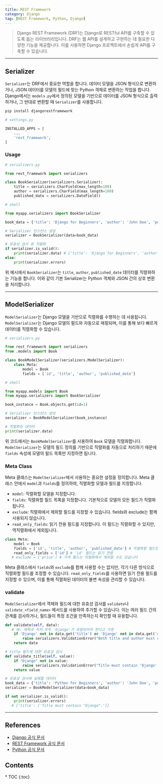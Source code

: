 ```yaml
---
title: REST Framework
category: Django
tag: [REST Framework, Python, Django]
---
```


> Django REST Framework (DRF)는 Django로 RESTful API를 구축할 수 있도록 돕는 라이브러리입니다. DRF는 웹 API를 설계하고 구현하는 데 필요한 다양한 기능을 제공합니다. 이를 사용하면 Django 프로젝트에서 손쉽게 API를 구축할 수 있습니다.

---

## Serializer

`Serializer`는 DRF에서 중요한 역할을 합니다. 데이터 모델을 JSON 형식으로 변환하거나, JSON 데이터를 모델의 필드에 맞는 Python 객체로 변환하는 작업을 합니다. Django에서는 `models.py`에서 정의된 모델을 기반으로 데이터를 JSON 형식으로 출력하거나, 그 반대로 변환할 때 `Serializer`를 사용합니다.

```bash
pip install djangorestframework
```

```python
# settings.py

INSTALLED_APPS = [
    ...
    'rest_framework',
]
```

### Usage

```python
# serializers.py

from rest_framework import serializers

class BookSerializer(serializers.Serializer):
    title = serializers.CharField(max_length=100)
    author = serializers.CharField(max_length=100)
    published_date = serializers.DateField()
```

```python
# shell

from myapp.serializers import BookSerializer

book_data = {'title': 'Django for Beginners', 'author': 'John Doe', 'published_date': '2024-01-01'}

# Serializer 인스턴스 생성
serializer = BookSerializer(data=book_data)

# 유효성 검사 후 직렬화
if serializer.is_valid():
    print(serializer.data) # {'title': 'Django for Beginners', 'author': 'John Doe', 'published_date': '2024-01-01'}
else:
    print(serializer.errors)
```

위 예시에서 `BookSerializer`는 `title`, `author`, `published_date` 데이터를 직렬화하는 기능을 합니다. 이와 같이 기본 Serializer는 Python 객체와 JSON 간의 상호 변환을 처리합니다.

---

## ModelSerializer

`ModelSerializer`는 Django 모델을 기반으로 직렬화를 수행하는 데 사용됩니다. `ModelSerializer`는 Django 모델의 필드와 자동으로 매핑되며, 이를 통해 보다 빠르게 데이터를 직렬화할 수 있습니다.

```python
# serializers.py

from rest_framework import serializers
from .models import Book

class BookModelSerializer(serializers.ModelSerializer):
    class Meta:
        model = Book
        fields = ['id', 'title', 'author', 'published_date']
```

```python
# shell

from myapp.models import Book
from myapp.serializers import BookSerializer

book_instance = Book.objects.get(id=1)

# Serializer 인스턴스 생성
serializer = BookModelSerializer(book_instance)

# 직렬화된 데이터
print(serializer.data)
```

위 코드에서는 `BookModelSerializer`를 사용하여 `Book` 모델을 직렬화합니다. `ModelSerializer`는 모델의 필드 정의를 기반으로 직렬화를 자동으로 처리하기 때문에 `fields` 속성에 모델의 필드 목록만 지정하면 됩니다.

### Meta Class

Meta 클래스는 `ModelSerializer`에서 사용하는 중요한 설정을 정의합니다. Meta 클래스 안에서 `model`과 `fields`를 정의하여, 직렬화할 모델과 필드를 지정합니다.

- `model`: 직렬화할 모델을 지정합니다.
- `fields`: 직렬화할 필드 목록을 지정합니다. 기본적으로 모델의 모든 필드가 직렬화됩니다.
- `exclude`: 직렬화에서 제외할 필드를 지정할 수 있습니다. fields와 exclude는 함께 사용되지 않습니다.
- `read_only_fields`: 읽기 전용 필드를 지정합니다. 이 필드는 직렬화할 수 있지만, 역직렬화에서 제외됩니다.

```python
class Meta:
    model = Book
    fields = ['id', 'title', 'author', 'published_date'] # 직렬화할 필드만 지정
    read_only_fields = ['id'] # 'id' 필드는 읽기 전용
   # exclude = ['price'] # 가격 필드는 직렬화에서 제외할 수도 있습니다
```

Meta 클래스에서 `fields`와 `exclude`를 함께 사용할 수는 없지만, 각기 다른 방식으로 직렬화할 필드를 조정할 수 있습니다. `read_only_fields`를 사용하면 읽기 전용 필드를 지정할 수 있으며, 이를 통해 직렬화된 데이터의 불변 속성을 관리할 수 있습니다.

### validate

`ModelSerializer`에서 객체와 필드에 대한 유효성 검사를 `validate`나 `validate_<field_name>` 메서드를 사용하여 추가할 수 있습니다. 이는 여러 필드 간의 관계를 검사하거나, 필드들이 특정 조건을 만족하는지 확인할 때 유용합니다.

```python
def validate(self, data):
   # 예: 제목과 저자 모두 'Django'가 포함되어야 한다고 가정
    if 'Django' not in data.get('title') or 'Django' not in data.get('author'):
        raise serializers.ValidationError("Both title and author must contain 'Django'.")
    return data

# title 필드에 대한 유효성 검사
def validate_title(self, value):
    if "Django" not in value:
        raise serializers.ValidationError("Title must contain 'Django'.")
    return value
```

```python
# 유효성 검사에 실패할 데이터
book_data = {'title': 'Python for Beginners', 'author': 'John Doe', 'published_date': '2024-01-01'}
serializer = BookModelSerializer(data=book_data)

if not serializer.is_valid():
    print(serializer.errors)
   # {'title': ['Title must contain "Django".']}
```

---

## References

- [Django 공식 문서](https://www.djangoproject.com/)
- [REST Framework 공식 문서](https://www.django-rest-framework.org/)
- [Python 공식 문서](https://docs.python.org/3/)

<nav class='post-toc' markdown='1'>
  <h2>Contents</h2>
* TOC
{:toc}
</nav>
